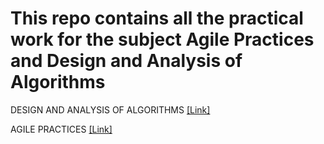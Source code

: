 # This repo contains all the practical work for the subject Agile Practices and Design and Analysis of Algorithms 

DESIGN AND ANALYSIS OF ALGORITHMS [[Link]](/Agile)

AGILE PRACTICES [[Link]](/https://github.com/Akansh00/Sem1/tree/28fd13573349cea8c26c7ec466d86f5c2e4de65e/Agile)

